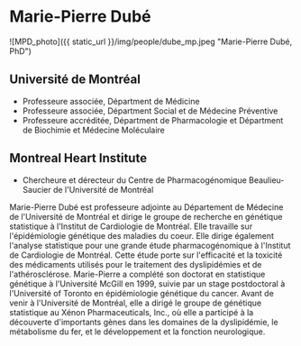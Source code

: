 
# Marie-Pierre Dubé

![MPD_photo]({{ static_url }}/img/people/dube_mp.jpeg "Marie-Pierre Dubé, PhD")

## Université de Montréal

* Professeure associée, Départment de Médicine
* Professeure associée, Départment Social et de Médecine Préventive
* Professeure accréditée, Départment de Pharmacologie et Départment de
  Biochimie et Médecine Moléculaire


## Montreal Heart Institute

* Chercheure et dérecteur du Centre de Pharmacogénomique Beaulieu-Saucier de
  l'Université de Montréal


Marie-Pierre Dubé est professeure adjointe au Département de Médecine de
l'Université de Montréal et dirige le groupe de recherche en génétique
statistique à l'Institut de Cardiologie de Montréal. Elle travaille sur
l'épidémiologie génétique des maladies du coeur. Elle dirige également
l'analyse statistique pour une grande étude pharmacogénomique à l'Institut de
Cardiologie de Montréal. Cette étude porte sur l'efficacité et la toxicité des
médicaments utilisés pour le traitement des dyslipidémies et de
l'athérosclérose. Marie-Pierre a complété son doctorat en statistique génétique
à l'Université McGill en 1999, suivie par un stage postdoctoral à l'Université
of Toronto en épidémiologie génétique du cancer. Avant de venir à l'Université
de Montréal, elle a dirigé le groupe de génétique statistique au Xénon
Pharmaceuticals, Inc., où elle a participé à la découverte d'importants gènes
dans les domaines de la dyslipidémie, le métabolisme du fer, et le
développement et la fonction neurologique.
